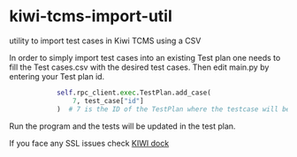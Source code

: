 # kiwi-tcms-import-util
utility to import test cases in Kiwi TCMS using a CSV

In order to simply import test cases into an existing Test plan one needs to fill the Test cases.csv
with the desired test cases. Then edit main.py by entering your Test plan id.
```python
            self.rpc_client.exec.TestPlan.add_case(
                7, test_case["id"]
            )  # 7 is the ID of the TestPlan where the testcase will be added
```

Run the program and the tests will be updated in the test plan.


If you face any SSL issues check [KIWI dock](https://kiwitcms.readthedocs.io/en/latest/installing_docker.html?highlight=ssl#enable-plain-text-http-access:~:text=environment%3A%0A%20%20%20%20KIWI_DONT_ENFORCE_HTTPS%3A%20%22true%22
)
